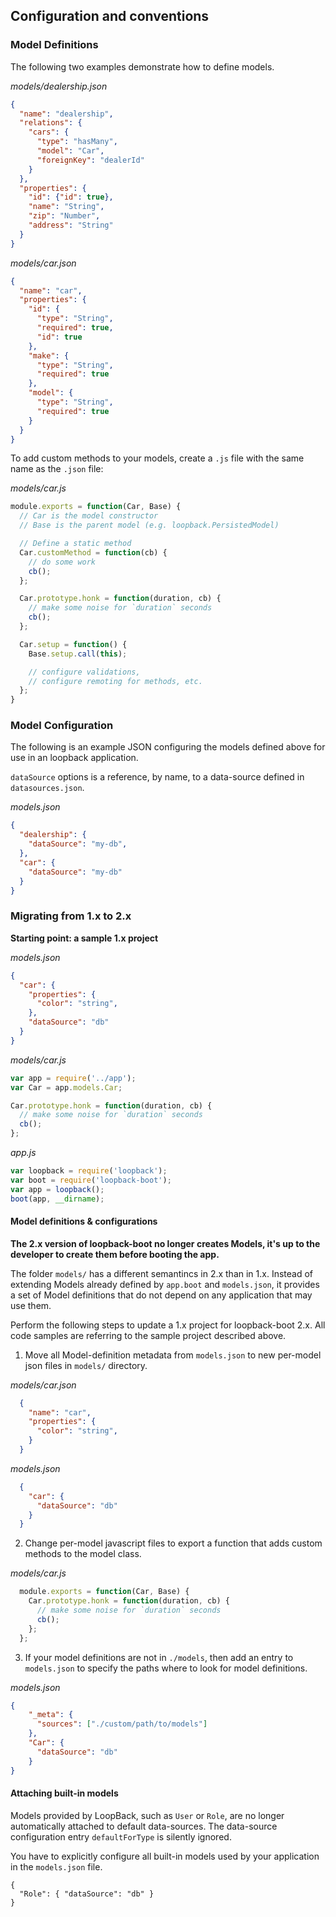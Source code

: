 ## Configuration and conventions

### Model Definitions

The following two examples demonstrate how to define models.

*models/dealership.json*

```json
{
  "name": "dealership",
  "relations": {
    "cars": {
      "type": "hasMany",
      "model": "Car",
      "foreignKey": "dealerId"
    }
  },
  "properties": {
    "id": {"id": true},
    "name": "String",
    "zip": "Number",
    "address": "String"
  }
}
```

*models/car.json*

```json
{
  "name": "car",
  "properties": {
    "id": {
      "type": "String",
      "required": true,
      "id": true
    },
    "make": {
      "type": "String",
      "required": true
    },
    "model": {
      "type": "String",
      "required": true
    }
  }
}
```

To add custom methods to your models, create a `.js` file with the same name
as the `.json` file:

*models/car.js*

```js
module.exports = function(Car, Base) {
  // Car is the model constructor
  // Base is the parent model (e.g. loopback.PersistedModel)

  // Define a static method
  Car.customMethod = function(cb) {
    // do some work
    cb();
  };

  Car.prototype.honk = function(duration, cb) {
    // make some noise for `duration` seconds
    cb();
  };

  Car.setup = function() {
    Base.setup.call(this);

    // configure validations,
    // configure remoting for methods, etc.
  };
}
```

### Model Configuration

The following is an example JSON configuring the models defined above
for use in an loopback application.

`dataSource` options is a reference, by name, to a data-source defined
in `datasources.json`.

*models.json*

```json
{
  "dealership": {
    "dataSource": "my-db",
  },
  "car": {
    "dataSource": "my-db"
  }
}
```

### Migrating from 1.x to 2.x

**Starting point: a sample 1.x project**

*models.json*

```json
{
  "car": {
    "properties": {
      "color": "string",
    },
    "dataSource": "db"
  }
}
```

*models/car.js*

```js
var app = require('../app');
var Car = app.models.Car;

Car.prototype.honk = function(duration, cb) {
  // make some noise for `duration` seconds
  cb();
};
```

*app.js*
```js
var loopback = require('loopback');
var boot = require('loopback-boot');
var app = loopback();
boot(app, __dirname);
```

#### Model definitions &amp; configurations

**The 2.x version of loopback-boot no longer creates Models, it's up to the
developer to create them before booting the app.**

The folder `models/` has a different semantincs in 2.x than in 1.x. Instead
of extending Models already defined by `app.boot` and `models.json`,
it provides a set of Model definitions that do not depend on
any application that may use them.

Perform the following steps to update a 1.x project for loopback-boot 2.x.
All code samples are referring to the sample project described above.

 1. Move all Model-definition metadata from `models.json`
 to new per-model json files in `models/` directory.

  *models/car.json*

  ```json
    {
      "name": "car",
      "properties": {
        "color": "string",
      }
    }
  ```

  *models.json*

  ```json
    {
      "car": {
        "dataSource": "db"
      }
    }
  ```

 2. Change per-model javascript files to export a function that adds
 custom methods to the model class.

  *models/car.js*

  ```js
    module.exports = function(Car, Base) {
      Car.prototype.honk = function(duration, cb) {
        // make some noise for `duration` seconds
        cb();
      };
    };
  ```

 3. If your model definitions are not in `./models`, then add an entry
  to `models.json` to specify the paths where to look for model definitions.

  *models.json*

  ```json
  {
      "_meta": {
        "sources": ["./custom/path/to/models"]
      },
      "Car": {
        "dataSource": "db"
      }
  }
  ```

#### Attaching built-in models

Models provided by LoopBack, such as `User` or `Role`, are no longer
automatically attached to default data-sources. The data-source configuration
entry `defaultForType` is silently ignored.

You have to explicitly configure all built-in models used by your application
in the `models.json` file.

```
{
  "Role": { "dataSource": "db" }
}
```

